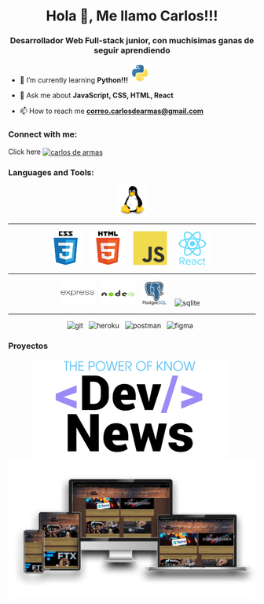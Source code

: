 <h1 align="center">Hola 👋, Me llamo Carlos!!!</h1>
<h3 align="center">Desarrollador Web Full-stack junior, con muchísimas ganas de seguir aprendiendo</h3>

- 🌱 I’m currently learning **Python!!!** <a href="https://www.python.org" target="_blank" rel="noreferrer"> <img src="https://raw.githubusercontent.com/devicons/devicon/master/icons/python/python-original.svg" alt="python" width="40" height="40"/> </a> </p>

- 💬 Ask me about **JavaScript, CSS, HTML, React**

- 📫 How to reach me **correo.carlosdearmas@gmail.com**

<h3 align="left">Connect with me:</h3>
<p align="left">
  <p> Click here 
<a href="https://linkedin.com/in/carlos-de-armas/" target="blank"><img align="center" src="https://raw.githubusercontent.com/rahuldkjain/github-profile-readme-generator/master/src/images/icons/Social/linked-in-alt.svg" alt="carlos de armas" height="30" width="40" /></a>
</p>
<div align="center">
  <h3 align="left">Languages and Tools:</h3>
  <img src="https://raw.githubusercontent.com/devicons/devicon/master/icons/linux/linux-original.svg" alt="linux" width="60" height="60"/> 
  <hr>
  <div>
  <img src="https://raw.githubusercontent.com/devicons/devicon/master/icons/css3/css3-original-wordmark.svg" alt="css3" width="70" height="70"/> &nbsp;&nbsp;
  <img src="https://raw.githubusercontent.com/devicons/devicon/master/icons/html5/html5-original-wordmark.svg" alt="html5" width="70" height="70"/> &nbsp;&nbsp;
  <img src="https://raw.githubusercontent.com/devicons/devicon/master/icons/javascript/javascript-original.svg" alt="javascript" width="70" height="70"/> &nbsp;&nbsp;
  <img src="https://raw.githubusercontent.com/devicons/devicon/master/icons/react/react-original-wordmark.svg" alt="react" width="70" height="70"/> &nbsp;&nbsp;
  </div>
  <hr>
  <div>
  <img src="https://raw.githubusercontent.com/devicons/devicon/master/icons/express/express-original-wordmark.svg" alt="express" width="70" height="50" style=" bacground-color:white"/>&nbsp;&nbsp;
  <img src="https://raw.githubusercontent.com/devicons/devicon/master/icons/nodejs/nodejs-original-wordmark.svg" alt="nodejs" width="70" height="50"/> &nbsp;&nbsp;
  <img src="https://raw.githubusercontent.com/devicons/devicon/master/icons/postgresql/postgresql-original-wordmark.svg" alt="postgresql" width="50" height="50"/> &nbsp;&nbsp;
  <img src="https://www.vectorlogo.zone/logos/sqlite/sqlite-icon.svg" alt="sqlite" width="50" height="50"/>&nbsp;&nbsp;
  </div>
  <hr>
  <div>
  <img src="https://www.vectorlogo.zone/logos/git-scm/git-scm-icon.svg" alt="git" width="40" height="40"/>&nbsp;&nbsp;
  <img src="https://www.vectorlogo.zone/logos/heroku/heroku-icon.svg" alt="heroku" width="40" height="40"/>&nbsp;&nbsp;
  <img src="https://www.vectorlogo.zone/logos/getpostman/getpostman-icon.svg" alt="postman" width="40" height="40"/>&nbsp;&nbsp;
  <img src="https://www.vectorlogo.zone/logos/figma/figma-icon.svg" alt="figma" width="40" height="40"/>&nbsp;&nbsp;
  </div>
</div>

<div align="center">
  <h3 align="left">Proyectos</h3>
 <img src="https://raw.githubusercontent.com/dearmascarlos/dearmascarlos/main/assets/logo-news.png" href="https://github.com/dearmascarlos/dev-news" alt="news"/>&nbsp;&nbsp;
 <img src="https://raw.githubusercontent.com/dearmascarlos/dearmascarlos/main/assets/Dev News.png" alt="news"/>&nbsp;&nbsp;

  
</div>

